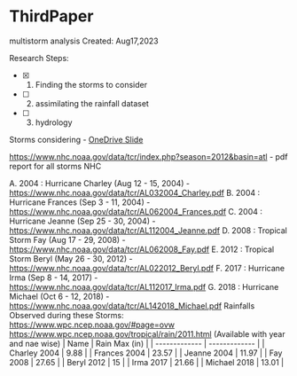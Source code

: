 # ThirdPaper
multistorm analysis
Created: Aug17,2023


Research Steps:
- [x] 1. Finding the storms to consider 
- [ ] 2. assimilating the rainfall dataset
- [ ] 3. hydrology


Storms considering - [OneDrive Slide](https://purdue0-my.sharepoint.com/personal/tiwari13_purdue_edu/_layouts/15/doc.aspx?sourcedoc={fe2b7e77-47ea-449f-a6a5-8470732622f8}&action=edit)

https://www.nhc.noaa.gov/data/tcr/index.php?season=2012&basin=atl - pdf report for all storms NHC

A. 2004 : Hurricane Charley (Aug 12 - 15, 2004) - https://www.nhc.noaa.gov/data/tcr/AL032004_Charley.pdf
B. 2004 : Hurricane Frances (Sep 3 - 11, 2004) - https://www.nhc.noaa.gov/data/tcr/AL062004_Frances.pdf
C. 2004 : Hurricane Jeanne (Sep 25 - 30, 2004) - https://www.nhc.noaa.gov/data/tcr/AL112004_Jeanne.pdf
D. 2008 : Tropical Storm Fay (Aug 17 - 29, 2008) - https://www.nhc.noaa.gov/data/tcr/AL062008_Fay.pdf
E. 2012 : Tropical Storm Beryl (May 26 - 30, 2012) - https://www.nhc.noaa.gov/data/tcr/AL022012_Beryl.pdf
F. 2017 : Hurricane Irma (Sep 8 - 14, 2017) - https://www.nhc.noaa.gov/data/tcr/AL112017_Irma.pdf
G. 2018 : Hurricane Michael (Oct 6 - 12, 2018) - https://www.nhc.noaa.gov/data/tcr/AL142018_Michael.pdf
Rainfalls Observed during these Storms: https://www.wpc.ncep.noaa.gov/#page=ovw
https://www.wpc.ncep.noaa.gov/tropical/rain/2011.html (Available with year and nae wise)
| Name  | Rain Max (in) |
| ------------- | ------------- |
| Charley 2004  | 9.88  |
| Frances 2004  | 23.57  |
| Jeanne 2004  | 11.97  |
| Fay 2008  | 27.65  |
| Beryl 2012  | 15  |
| Irma 2017  | 21.66  |
| Michael 2018  | 13.01  |

